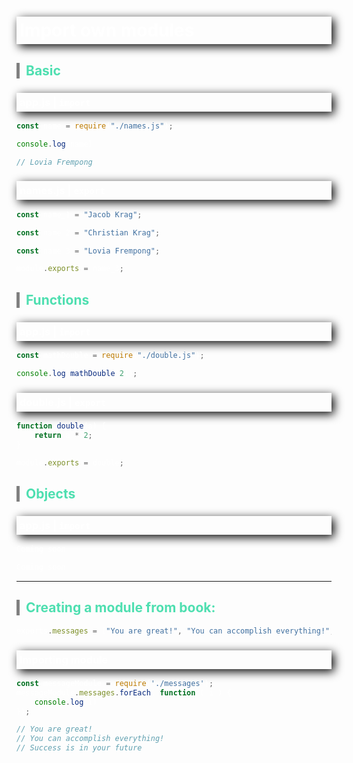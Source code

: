 <style>
    body {
        color: white;
    }
    h1, h3 {
         /* offset-x | offset-y | blur-radius | color */
        box-shadow: 4px 4px 15px black;
         /* top | right | bottom | left */
        padding: 5px 5px 5px 5px;
        font-weight: bold;
    }

    h2 {
        border-left: 5px solid grey;
        padding-left: 10px;
        color: #4EDFB0;
    }
</style>

# Import own modules
## Basic
### app.js | ``import``
```javascript
const name = require("./names.js");

console.log(name)

// Lovia Frempong
```
### names.js | ``export``
```javascript
const name_1 = "Jacob Krag";

const name_2 = "Christian Krag";

const name_3 = "Lovia Frempong";

module.exports = name_3;
```
## Functions
### app.js | ``import``
```javascript
const mathDouble = require("./double.js");

console.log(mathDouble(2));
```
### double.js | ``export``
```javascript
function double(a) {
    return a * 2;    
}

module.exports = double;
```

## Objects
### app.js | ``import``
```javascript
Coming soon
```
```javascript
Coming soon
```


--- 


## Creating a module from book:
```javascript
exports.messages = ["You are great!", "You can accomplish everything!", "Success is in your future"];
```
### Importing module
```javascript
const messageModule = require('./messages');
messageModule.messages.forEach( function ( i ) {
    console.log(i)
});

// You are great!
// You can accomplish everything!
// Success is in your future
```